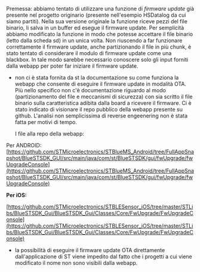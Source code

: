 
Premessa: abbiamo tentato di utilizzare una funzione di *firmware update* già presente nel progetto originario (presente nell'esempio HSDatalog da cui siamo partiti). Nella sua versione originale la funzione riceve pezzi del file binario, li salva in un buffer ed esegue il firmware update.
Per semplicità abbiamo modificato la funzione in modo che potesse accettare il file binario (letto dalla scheda sd) in un unica volta. Non riuscendo a far funzionare correttamente il firmware update, anche partizionando il file in più chunk, è stato tentato di considerare il modulo di firmware update come una blackbox. In tale modo sarebbe necessario conoscere solo gli input forniti dalla webapp per poter far iniziare il firmware update.



- non ci è stata fornita da st la documentazione su come funziona la webapp che consente di eseguire il firmware update in modalità OTA. Più nello specifico non c'è documentazione riguardo al modo (partizionamento del file e meccanismi di sicurezza) con sia scritto il file binario sulla caratteristica adibita dalla board a ricevere il firmware. Ci è stato indicato di visionare il repo pubblico della webapp presente su github. L'analisi non semplicissima di reverse engeenering non è stata fatta per motivi di tempo.

	I file alla repo della webapp:

  
Per ANDROID:
	[https://github.com/STMicroelectronics/STBlueMS_Android/tree/FullAppSnapshot/BlueSTSDK_GUI/src/main/java/com/st/BlueSTSDK/gui/fwUpgrade/fwUpgradeConsole](https://github.com/STMicroelectronics/STBlueMS_Android/tree/FullAppSnapshot/BlueSTSDK_GUI/src/main/java/com/st/BlueSTSDK/gui/fwUpgrade/fwUpgradeConsole)

**Per iOS:**

[https://github.com/STMicroelectronics/STBLESensor_iOS/tree/master/STLibs/BlueSTSDK_Gui/BlueSTSDK_Gui/Classes/Core/FwUpgrade/FwUpgradeConsole](https://github.com/STMicroelectronics/STBLESensor_iOS/tree/master/STLibs/BlueSTSDK_Gui/BlueSTSDK_Gui/Classes/Core/FwUpgrade/FwUpgradeConsole)

- la possibilità di eseguire il firmware update OTA direttamente dall'applicazione di ST viene impedito dal fatto che i progetti a cui viene modificato il nome non sono visibili dalla webapp.